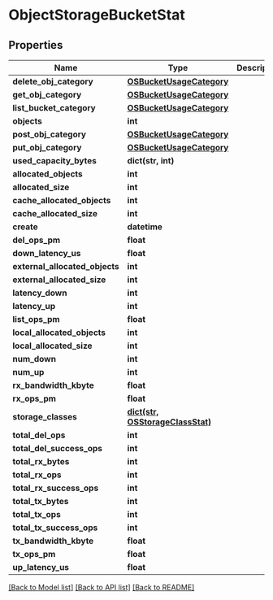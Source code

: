 # ObjectStorageBucketStat

## Properties
Name | Type | Description | Notes
------------ | ------------- | ------------- | -------------
**delete_obj_category** | [**OSBucketUsageCategory**](OSBucketUsageCategory.md) |  | [optional] 
**get_obj_category** | [**OSBucketUsageCategory**](OSBucketUsageCategory.md) |  | [optional] 
**list_bucket_category** | [**OSBucketUsageCategory**](OSBucketUsageCategory.md) |  | [optional] 
**objects** | **int** |  | [optional] 
**post_obj_category** | [**OSBucketUsageCategory**](OSBucketUsageCategory.md) |  | [optional] 
**put_obj_category** | [**OSBucketUsageCategory**](OSBucketUsageCategory.md) |  | [optional] 
**used_capacity_bytes** | **dict(str, int)** |  | [optional] 
**allocated_objects** | **int** |  | [optional] 
**allocated_size** | **int** |  | [optional] 
**cache_allocated_objects** | **int** |  | [optional] 
**cache_allocated_size** | **int** |  | [optional] 
**create** | **datetime** |  | [optional] 
**del_ops_pm** | **float** |  | [optional] 
**down_latency_us** | **float** |  | [optional] 
**external_allocated_objects** | **int** |  | [optional] 
**external_allocated_size** | **int** |  | [optional] 
**latency_down** | **int** |  | [optional] 
**latency_up** | **int** |  | [optional] 
**list_ops_pm** | **float** |  | [optional] 
**local_allocated_objects** | **int** |  | [optional] 
**local_allocated_size** | **int** |  | [optional] 
**num_down** | **int** |  | [optional] 
**num_up** | **int** |  | [optional] 
**rx_bandwidth_kbyte** | **float** |  | [optional] 
**rx_ops_pm** | **float** |  | [optional] 
**storage_classes** | [**dict(str, OSStorageClassStat)**](OSStorageClassStat.md) |  | [optional] 
**total_del_ops** | **int** |  | [optional] 
**total_del_success_ops** | **int** |  | [optional] 
**total_rx_bytes** | **int** |  | [optional] 
**total_rx_ops** | **int** |  | [optional] 
**total_rx_success_ops** | **int** |  | [optional] 
**total_tx_bytes** | **int** |  | [optional] 
**total_tx_ops** | **int** |  | [optional] 
**total_tx_success_ops** | **int** |  | [optional] 
**tx_bandwidth_kbyte** | **float** |  | [optional] 
**tx_ops_pm** | **float** |  | [optional] 
**up_latency_us** | **float** |  | [optional] 

[[Back to Model list]](../README.md#documentation-for-models) [[Back to API list]](../README.md#documentation-for-api-endpoints) [[Back to README]](../README.md)


